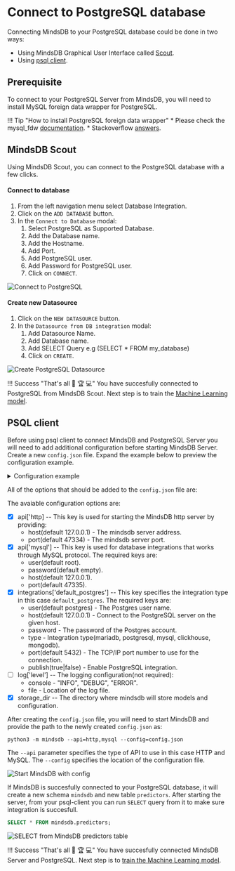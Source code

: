 # Connect to PostgreSQL database

Connecting MindsDB to your PostgreSQL database could be done in two ways:

* Using MindsDB Graphical User Interface called [Scout](#mindsdb-scout).
* Using [psql client](#psql-client).

## Prerequisite

To connect to your PostgreSQL Server from MindsDB, you will need to install MySQL foreign data wrapper for PostgreSQL.

!!! Tip "How to install PostgreSQL foreign data wrapper"
    * Please check the mysql_fdw [documentation](https://github.com/EnterpriseDB/mysql_fdw#installation).
    * Stackoverflow [answers](https://stackoverflow.com/questions/24683035/setup-mysql-foreign-data-wrapper-in-postgresql).

## MindsDB Scout

Using MindsDB Scout, you can connect to the PostgreSQL database with a few clicks.

#### Connect to database

1. From the left navigation menu select Database Integration.
2. Click on the `ADD DATABASE` button. 
3. In the `Connect to Database` modal:
    1. Select PostgreSQL as Supported Database.
    2. Add the Database name.
    3. Add the Hostname.
    4. Add Port.
    5. Add PostgreSQL user.
    6. Add Password for PostgreSQL user.
    7. Click on `CONNECT`.


![Connect to PostgreSQL](/docs/assets/data/postgresql.gif)

#### Create new Datasource

1. Click on the `NEW DATASOURCE` button.
2. In the `Datasource from DB integration` modal:
    1. Add Datasource Name.
    2. Add Database name.
    3. Add SELECT Query e.g (SELECT * FROM my_database)
    4. Click on `CREATE`.

![Create PostgreSQL Datasource](/docs/assets/data/postgresql-ds.gif)

!!! Success "That's all :tada: :trophy:  :computer:"
    You have succesfully connected to PostgreSQL from MindsDB Scout. Next step is to train the [Machine Learning model](/docs/model/train).

## PSQL client

Before using psql client to connect MindsDB and PostgreSQL Server you will need to add additional configuration before starting MindsDB Server. Create a new `config.json` file. Expand the example below to preview the configuration example.

<details class="success">
    <summary> Configuration example</summary>  
```json
{
    "api": {
        "http": {
            "host": "127.0.0.1",
            "port": "47334"
        },
        "mysql": {
            "host": "127.0.0.1",
            "password": "",
            "port": "47335",
            "user": "root"
        }
    },
    "config_version": "1.4",
    "debug": true,
    "integrations": {
        "default_postgres": {
            "database": "postgres",
            "publish": true,
            "host": "localhost",
            "password": "postgres",
            "port": 5432,
            "type": "postgres",
            "user": "postgres"
        }
    },
    "log": {
        "level": {
            "console": "DEBUG",
            "file": "INFO"
        }
    },
    "storage_dir": "/storage"
}
```        
</details> 

All of the options that should be added to the `config.json` file are:

The avaiable configuration options are:

* [x] api['http] -- This key is used for starting the MindsDB http server by providing:
    * host(default 127.0.0.1) - The mindsdb server address.
    * port(default 47334) - The mindsdb server port.
* [x] api['mysql'] -- This key is used for database integrations that works through MySQL protocol. The required keys are:
    * user(default root).
    * password(default empty).
    * host(default 127.0.0.1).
    * port(default 47335).
* [x] integrations['default_postgres'] -- This key specifies the integration type in this case `default_postgres`. The required keys are:
    * user(default postgres) - The Postgres user name.
    * host(default 127.0.0.1) - Connect to the PostgreSQL server on the given host. 
    * password - The password of the Postgres account. 
    * type - Integration type(mariadb, postgresql, mysql, clickhouse, mongodb).
    * port(default 5432) - The TCP/IP port number to use for the connection. 
    * publish(true|false) - Enable PostgreSQL integration.
* [ ] log['level'] -- The logging configuration(not required):
    * console - "INFO", "DEBUG", "ERROR".
    * file - Location of the log file.
* [x] storage_dir -- The directory where mindsdb will store models and configuration.

After creating the `config.json` file, you will need to start MindsDB and provide the path to the newly created `config.json` as:

```
python3 -m mindsdb --api=http,mysql --config=config.json
```

The `--api` parameter specifies the type of API to use in this case HTTP and MySQL. The `--config` specifies the location of the configuration file.

![Start MindsDB with config](/docs/assets/data/start-config.gif)

If MindsDB is succesfully connected to your PostgreSQL database, it will create a new schema `mindsdb` and new table `predictors`.
After starting the server, from your psql-client you can run `SELECT` query from it to make sure integration is succesfull.

```sql
SELECT * FROM mindsdb.predictors;
```

![SELECT from MindsDB predictors table](/docs/assets/data/psql-select.gif)

!!! Success "That's all :tada: :trophy:  :computer:"
    You have succesfully connected MindsDB Server and PostgreSQL. Next step is to [train the Machine Learning model](/docs/model/postgresql).